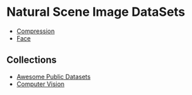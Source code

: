 # Natural Scene Image DataSets

- [Compression](./compression.md)
- [Face](./face.md)


## Collections

- [Awesome Public Datasets](https://github.com/awesomedata/awesome-public-datasets)
- [Computer Vision](https://github.com/zhiweige/zhiweige.github.io/blob/f87ee5e8a9afd9930158f6576c675810ce3b8857/_posts/computer_vision/2015-09-24-datasets.md)
